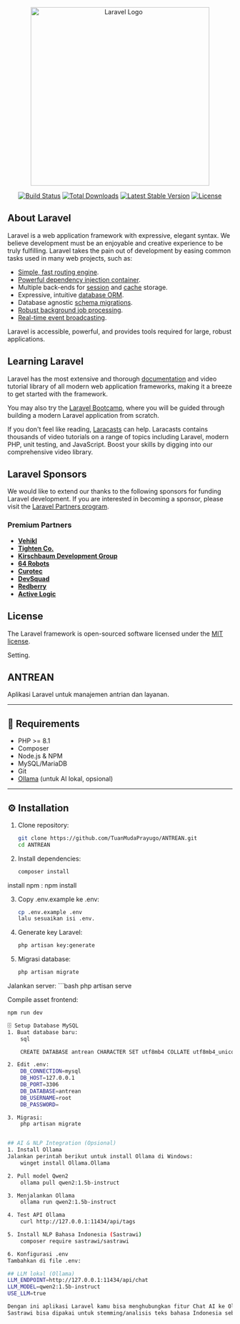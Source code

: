<p align="center"><a href="https://laravel.com" target="_blank"><img src="https://raw.githubusercontent.com/laravel/art/master/logo-lockup/5%20SVG/2%20CMYK/1%20Full%20Color/laravel-logolockup-cmyk-red.svg" width="400" alt="Laravel Logo"></a></p>

<p align="center">
<a href="https://github.com/laravel/framework/actions"><img src="https://github.com/laravel/framework/workflows/tests/badge.svg" alt="Build Status"></a>
<a href="https://packagist.org/packages/laravel/framework"><img src="https://img.shields.io/packagist/dt/laravel/framework" alt="Total Downloads"></a>
<a href="https://packagist.org/packages/laravel/framework"><img src="https://img.shields.io/packagist/v/laravel/framework" alt="Latest Stable Version"></a>
<a href="https://packagist.org/packages/laravel/framework"><img src="https://img.shields.io/packagist/l/laravel/framework" alt="License"></a>
</p>

## About Laravel

Laravel is a web application framework with expressive, elegant syntax. We believe development must be an enjoyable and creative experience to be truly fulfilling. Laravel takes the pain out of development by easing common tasks used in many web projects, such as:

- [Simple, fast routing engine](https://laravel.com/docs/routing).
- [Powerful dependency injection container](https://laravel.com/docs/container).
- Multiple back-ends for [session](https://laravel.com/docs/session) and [cache](https://laravel.com/docs/cache) storage.
- Expressive, intuitive [database ORM](https://laravel.com/docs/eloquent).
- Database agnostic [schema migrations](https://laravel.com/docs/migrations).
- [Robust background job processing](https://laravel.com/docs/queues).
- [Real-time event broadcasting](https://laravel.com/docs/broadcasting).

Laravel is accessible, powerful, and provides tools required for large, robust applications.

## Learning Laravel

Laravel has the most extensive and thorough [documentation](https://laravel.com/docs) and video tutorial library of all modern web application frameworks, making it a breeze to get started with the framework.

You may also try the [Laravel Bootcamp](https://bootcamp.laravel.com), where you will be guided through building a modern Laravel application from scratch.

If you don't feel like reading, [Laracasts](https://laracasts.com) can help. Laracasts contains thousands of video tutorials on a range of topics including Laravel, modern PHP, unit testing, and JavaScript. Boost your skills by digging into our comprehensive video library.

## Laravel Sponsors

We would like to extend our thanks to the following sponsors for funding Laravel development. If you are interested in becoming a sponsor, please visit the [Laravel Partners program](https://partners.laravel.com).

### Premium Partners

- **[Vehikl](https://vehikl.com)**
- **[Tighten Co.](https://tighten.co)**
- **[Kirschbaum Development Group](https://kirschbaumdevelopment.com)**
- **[64 Robots](https://64robots.com)**
- **[Curotec](https://www.curotec.com/services/technologies/laravel)**
- **[DevSquad](https://devsquad.com/hire-laravel-developers)**
- **[Redberry](https://redberry.international/laravel-development)**
- **[Active Logic](https://activelogic.com)**

<!-- ## Contributing

Thank you for considering contributing to the Laravel framework! The contribution guide can be found in the [Laravel documentation](https://laravel.com/docs/contributions). -->

<!-- ## Code of Conduct

In order to ensure that the Laravel community is welcoming to all, please review and abide by the [Code of Conduct](https://laravel.com/docs/contributions#code-of-conduct). -->

<!-- ## Security Vulnerabilities

If you discover a security vulnerability within Laravel, please send an e-mail to Taylor Otwell via [taylor@laravel.com](mailto:taylor@laravel.com). All security vulnerabilities will be promptly addressed. -->

## License

The Laravel framework is open-sourced software licensed under the [MIT license](https://opensource.org/licenses/MIT).

Setting.
## ANTREAN

Aplikasi Laravel untuk manajemen antrian dan layanan.

---

## 🚀 Requirements
- PHP >= 8.1
- Composer
- Node.js & NPM
- MySQL/MariaDB
- Git
- [Ollama](https://ollama.ai) (untuk AI lokal, opsional)

---

## ⚙️ Installation

1. Clone repository:
   ```bash
   git clone https://github.com/TuanMudaPrayugo/ANTREAN.git
   cd ANTREAN

2. Install dependencies:
    ```bash
    composer install

install npm :
    npm install
    
3. Copy .env.example ke .env:
    ```bash
    cp .env.example .env
    lalu sesuaikan isi .env.

4. Generate key Laravel:
    ```bash
    php artisan key:generate

5. Migrasi database:
    ```bash
    php artisan migrate

Jalankan server:
    ```bash
    php artisan serve

Compile asset frontend:
```bash
npm run dev

🗄️ Setup Database MySQL
1. Buat database baru:
    sql

    CREATE DATABASE antrean CHARACTER SET utf8mb4 COLLATE utf8mb4_unicode_ci;

2. Edit .env:
    DB_CONNECTION=mysql
    DB_HOST=127.0.0.1
    DB_PORT=3306
    DB_DATABASE=antrean
    DB_USERNAME=root
    DB_PASSWORD=

3. Migrasi:
    php artisan migrate


## AI & NLP Integration (Opsional)
1. Install Ollama
Jalankan perintah berikut untuk install Ollama di Windows:
    winget install Ollama.Ollama

2. Pull model Qwen2
    ollama pull qwen2:1.5b-instruct

3. Menjalankan Ollama
    ollama run qwen2:1.5b-instruct

4. Test API Ollama
    curl http://127.0.0.1:11434/api/tags

5. Install NLP Bahasa Indonesia (Sastrawi)
    composer require sastrawi/sastrawi

6. Konfigurasi .env
Tambahkan di file .env:

## LLM lokal (Ollama)
LLM_ENDPOINT=http://127.0.0.1:11434/api/chat
LLM_MODEL=qwen2:1.5b-instruct
USE_LLM=true

Dengan ini aplikasi Laravel kamu bisa menghubungkan fitur Chat AI ke Ollama lokal.
Sastrawi bisa dipakai untuk stemming/analisis teks bahasa Indonesia sebelum/atau setelah diproses oleh LLM.
